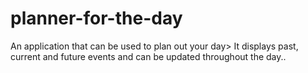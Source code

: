 # planner-for-the-day
An application that can be used to plan out your day> It displays past, current and future events and can be updated throughout the day..
